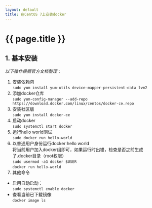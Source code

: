 ```yaml
---
layout: default
title: 在CentOS 7上安装docker
---
```


# {{ page.title }}

## 1. 基本安装
*以下操作根据官方文档整理：*  
1)  安装依赖包  
`sudo yum install yum-utils device-mapper-persistent-data lvm2`  
2) 添加docker仓库  
`sudo yum-config-manager --add-repo https://download.docker.com/linux/centos/docker-ce.repo`  
3) 安装社区版  
`sudo yum install docker-ce`  
4) 启动docker  
`sudo systemctl start docker`  
5) 运行hello world测试  
`sudo docker run hello-world`  
6) 以普通用户身份运行docker hello world  
将当前用户加入docker组即可，如果运行时出错，检查是否之前生成了.docker目录（root权限）  
`sudo usermod -aG docker $USER`  
`docker run hello-world`  
7) 其他命令  
- 启用自动启动：  
`sudo systemctl enable docker`  
- 查看当前已下载镜像  
`docker image ls`  
